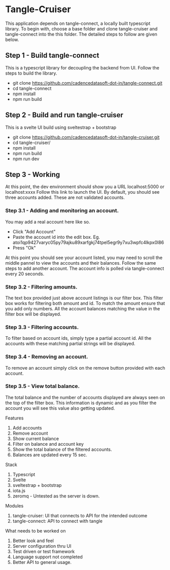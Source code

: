 # Tangle-Cruiser
This application depends on tangle-connect, a locally built typescript library.
To begin with, choose a base folder and clone tangle-cruiser and tangle-connect into the this folder. The detailed steps to follow are given below.

## Step 1 - Build tangle-connect
This is a typescript library for decoupling the backend from UI. Follow the steps to build the library.
- git clone https://github.com/cadencedatasoft-dot-in/tangle-connect.git
- cd tangle-connect
- npm install
- npm run build

## Step 2 - Build and run tangle-cruiser
This is a svelte UI build using sveltestrap + bootstrap
- git clone https://github.com/cadencedatasoft-dot-in/tangle-cruiser.git
- cd tangle-cruiser/
- npm install
- npm run build
- npm run dev

## Step 3 - Working
At this point, the dev environment should show you a URL localhost:5000 or localhost:xxxx
Follow this link to launch the UI. By default, you should see three accounts added. These are not validated accounts. 

### Step 3.1 - Adding and monitoring an account.
You may add a real account here like so.
- Click "Add Account"
- Paste the account id into the edit box. Eg. atoi1qp9427varyc05py79ajku89xarfgkj74tpel5egr9y7xu3wpfc4lkpx0l86
- Press "Ok"

At this point you should see your account listed, you may need to scroll the middle pannel to view the accounts and their balances.
Follow the same steps to add another account. The account info is polled via tangle-connect every 20 seconds.

### Step 3.2 - Filtering amounts.
The text box provided just above account listings is our filter box. This filter box works for filtering both amount and id. To match the amount ensure that you add only numbers. All the account balances matching the value in the filter box will be displayed.

### Step 3.3 - Filtering accounts.
To filter based on account ids, simply type a partial account id. All the accounts with these matching partial strings will be displayed.

### Step 3.4 - Removing an account.
To remove an account simply click on the remove button provided with each account.

### Step 3.5 - View total balance.
The total balance and the number of accounts displayed are always seen on the top of the filter box. This information is dynamic and as you filter the account you will see this value also getting updated.

Features
1. Add accounts
2. Remove account
3. Show current balance
4. Filter on balance and account key
5. Show the total balance of the filtered accounts.
6. Balances are updated every 15 sec.

Stack
1. Typescript
2. Svelte
3. sveltestrap + bootstrap
4. iota.js
5. zeromq - Untested as the server is down.

Modules
1. tangle-cruiser:  UI that connects to API for the intended outcome
2. tangle-connect: API to connect with tangle


What needs to be worked on
1. Better look and feel
2. Server configuration thru UI
3. Test driven or test framework
4. Language support not completed
5. Better API to general usage.

